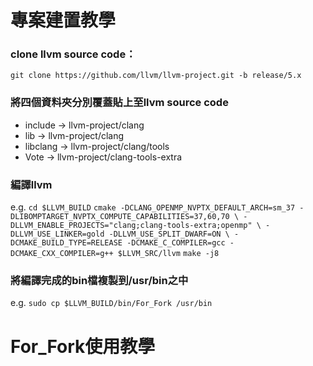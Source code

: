 # 專案建置教學

### clone llvm source code：
`git clone https://github.com/llvm/llvm-project.git -b release/5.x`
  
### 將四個資料夾分別覆蓋貼上至llvm source code
  * include → llvm-project/clang
  * lib → llvm-project/clang
  * libclang → llvm-project/clang/tools
  * Vote → llvm-project/clang-tools-extra

### 編譯llvm
 e.g. 
    `cd $LLVM_BUILD`
    `cmake -DCLANG_OPENMP_NVPTX_DEFAULT_ARCH=sm_37 -DLIBOMPTARGET_NVPTX_COMPUTE_CAPABILITIES=37,60,70 \
    -DLLVM_ENABLE_PROJECTS="clang;clang-tools-extra;openmp" \
    -DLLVM_USE_LINKER=gold -DLLVM_USE_SPLIT_DWARF=ON \
    -DCMAKE_BUILD_TYPE=RELEASE -DCMAKE_C_COMPILER=gcc -DCMAKE_CXX_COMPILER=g++ $LLVM_SRC/llvm`
    `make -j8`

### 將編譯完成的bin檔複製到/usr/bin之中
  e.g. `sudo cp $LLVM_BUILD/bin/For_Fork /usr/bin`

# For_Fork使用教學



